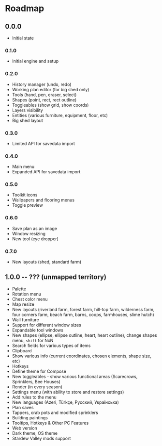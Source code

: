 # Roadmap

## 0.0.0

- Initial state

### 0.1.0

- Initial engine and setup

### 0.2.0

- History manager (undo, redo)
- Working plan editor (for big shed only)
- Tools (hand, pen, eraser, select)
- Shapes (point, rect, rect outline)
- Toggleables (show grid, show coords)
- Layers visibility
- Entities (various furniture, equipment, floor, etc)
- Big shed layout

### 0.3.0

- Limited API for savedata import

### 0.4.0

- Main menu
- Expanded API for savedata import

### 0.5.0

- Toolkit icons
- Wallpapers and flooring menus
- Toggle preview

### 0.6.0

- Save plan as an image
- Window resizing
- New tool (eye dropper)

### 0.7.0

- New layouts (shed, standard farm)

## 1.0.0 -- ??? (unmapped territory)

- Palette
- Rotation menu
- Chest color menu
- Map resize
- New layouts (riverland farm, forest farm, hill-top farm, wilderness farm, four corners farm, beach farm, barns, coops,
  farmhouses, slime hutch)
- Wall furniture
- Support for different window sizes
- Expandable tool windows
- New shapes (ellipse, ellipse outline, heart, heart outline), change shapes menu, `shift` for NxN
- Search fields for various types of items
- Clipboard
- Show various info (current coordinates, chosen elements, shape size, etc)
- Hotkeys
- Define theme for Compose
- New toggleables - show various functional areas (Scarecrows, Sprinklers, Bee Houses)
- Render (in every season)
- Settings menu (with ability to store and restore settings)
- Add rules to the menu
- New languages (Azeri, Türkçe, Русский, Українська)
- Plan saves
- Tappers, crab pots and modified sprinklers
- Building paintings
- Tooltips, Hotkeys & Other PC Features
- Web version
- Dark theme, OS theme
- Stardew Valley mods support
